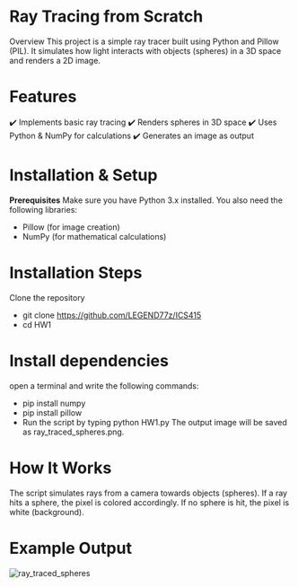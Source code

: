 # Ray Tracing from Scratch
Overview
This project is a simple ray tracer built using Python and Pillow (PIL). It simulates how light interacts with objects (spheres) in a 3D space and renders a 2D image.
# Features
✔️ Implements basic ray tracing
✔️ Renders spheres in 3D space
✔️ Uses Python & NumPy for calculations
✔️ Generates an image as output
# Installation & Setup
**Prerequisites**
Make sure you have Python 3.x installed. You also need the following libraries:
- Pillow (for image creation)
- NumPy (for mathematical calculations)
# Installation Steps
Clone the repository
- git clone https://github.com/LEGEND77z/ICS415
- cd HW1
# Install dependencies
open a terminal and write the following commands:
- pip install numpy
- pip install pillow
- Run the script by typing python HW1.py
The output image will be saved as ray_traced_spheres.png.
# How It Works
The script simulates rays from a camera towards objects (spheres).
If a ray hits a sphere, the pixel is colored accordingly.
If no sphere is hit, the pixel is white (background).
# Example Output
![ray_traced_spheres](https://github.com/user-attachments/assets/49d63b80-ab8a-47e9-b58f-d92ef90bd2fd)


